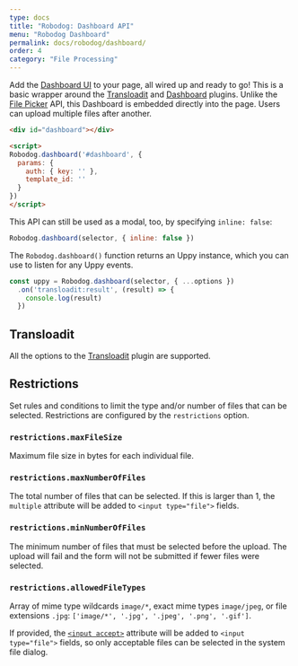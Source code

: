 ```yaml
---
type: docs
title: "Robodog: Dashboard API"
menu: "Robodog Dashboard"
permalink: docs/robodog/dashboard/
order: 4
category: "File Processing"
---
```


Add the [Dashboard UI][dashboard] to your page, all wired up and ready to go! This is a basic wrapper around the [Transloadit][transloadit] and [Dashboard][dashboard] plugins. Unlike the [File Picker][file picker] API, this Dashboard is embedded directly into the page. Users can upload multiple files after another.

```html
<div id="dashboard"></div>

<script>
Robodog.dashboard('#dashboard', {
  params: {
    auth: { key: '' },
    template_id: ''
  }
})
</script>
```

This API can still be used as a modal, too, by specifying `inline: false`:

```js
Robodog.dashboard(selector, { inline: false })
```

The `Robodog.dashboard()` function returns an Uppy instance, which you can use to listen for any Uppy events.

```js
const uppy = Robodog.dashboard(selector, { ...options })
  .on('transloadit:result', (result) => {
    console.log(result)
  })
```

## Transloadit

All the options to the [Transloadit][transloadit] plugin are supported.

## Restrictions

Set rules and conditions to limit the type and/or number of files that can be selected. Restrictions are configured by the `restrictions` option.

### `restrictions.maxFileSize`

Maximum file size in bytes for each individual file.

### `restrictions.maxNumberOfFiles`

The total number of files that can be selected. If this is larger than 1, the `multiple` attribute will be added to `<input type="file">` fields.

### `restrictions.minNumberOfFiles`

The minimum number of files that must be selected before the upload. The upload will fail and the form will not be submitted if fewer files were selected.

### `restrictions.allowedFileTypes`

Array of mime type wildcards `image/*`, exact mime types `image/jpeg`, or file extensions `.jpg`: `['image/*', '.jpg', '.jpeg', '.png', '.gif']`.

If provided, the [`<input accept>`](https://developer.mozilla.org/en-US/docs/Web/HTML/Element/input/file#Limiting_accepted_file_types) attribute will be added to `<input type="file">` fields, so only acceptable files can be selected in the system file dialog.

[dashboard]: /docs/dashboard
[transloadit]: /docs/transloadit
[file picker]: /docs/robodog/picker
